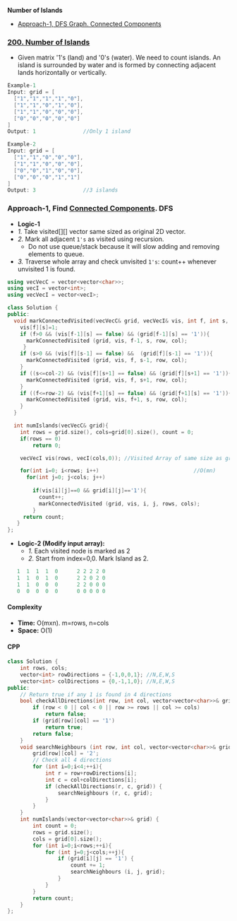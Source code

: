 **Number of Islands**
- [Approach-1, DFS Graph. Connected Components](#a1)

### [200. Number of Islands](https://leetcode.com/problems/number-of-islands/)
- Given matrix '1's (land) and '0's (water). We need to count islands. An island is surrounded by water and is formed by connecting adjacent lands horizontally or vertically.
```cpp
Example-1
Input: grid = [
  ["1","1","1","1","0"],
  ["1","1","0","1","0"],
  ["1","1","0","0","0"],
  ["0","0","0","0","0"]
]
Output: 1               //Only 1 island

Example-2
Input: grid = [       
  ["1","1","0","0","0"],
  ["1","1","0","0","0"],
  ["0","0","1","0","0"],
  ["0","0","0","1","1"]
]
Output: 3               //3 islands
```

<a name=a1></a>
### Approach-1, Find [Connected Components](/DS_Questions/Data_Structures/Graphs#t). DFS
- **Logic-1**
- _1._ Take visited[][] vector same sized as original 2D vector.
- _2._ Mark all adjacent `1's` as visited using recursion.
  - Do not use queue/stack because it will slow adding and removing elements to queue.
- _3._ Traverse whole array and check unvisited `1's`: count++ whenever unvisited 1 is found.
```cpp
using vecVecC = vector<vector<char>>;
using vecI = vector<int>;
using vecVecI = vector<vecI>;

class Solution {
public:
  void markConnectedVisited(vecVecC& grid, vecVecI& vis, int f, int s, int row, int col){
    vis[f][s]=1;
    if (f>0 && (vis[f-1][s] == false) && (grid[f-1][s] == '1')){        //Above Element
      markConnectedVisited (grid, vis, f-1, s, row, col);
     }
    if (s>0 && (vis[f][s-1] == false) &&  (grid[f][s-1] == '1')){       //Left Element
      markConnectedVisited (grid, vis, f, s-1, row, col);
    }
    if ((s<=col-2) && (vis[f][s+1] == false) && (grid[f][s+1] == '1')){ //Right Element
      markConnectedVisited (grid, vis, f, s+1, row, col);
    }
    if ((f<=row-2) && (vis[f+1][s] == false) && (grid[f+1][s] == '1')){ //Below element
      markConnectedVisited (grid, vis, f+1, s, row, col);
    }
  }

  int numIslands(vecVecC& grid){
    int rows = grid.size(), cols=grid[0].size(), count = 0;
    if(rows == 0)
        return 0;

    vecVecI vis(rows, vecI(cols,0)); //Visited Array of same size as grid, init to 0

    for(int i=0; i<rows; i++)                              //O(mn)
      for(int j=0; j<cols; j++)
                        
        if(vis[i][j]==0 && grid[i][j]=='1'){
          count++;
          markConnectedVisited (grid, vis, i, j, rows, cols);
        }
     return count;
   }
};
```


- **Logic-2 (Modify input array):**
  - _1._ Each visited node is marked as 2
  - _2._ Start from index=0,0. Mark Island as 2.
```cpp
   1  1  1  1  0      2 2 2 2 0
   1  1  0  1  0      2 2 0 2 0
   1  1  0  0  0      2 2 0 0 0 
   0  0  0  0  0      0 0 0 0 0
```
#### Complexity
- **Time:** O(mxn). m=rows, n=cols
- **Space:** O(1)
#### CPP
```cpp
class Solution {
    int rows, cols;
    vector<int> rowDirections = {-1,0,0,1}; //N,E,W,S
    vector<int> colDirections = {0,-1,1,0}; //N,E,W,S
public:
    // Return true if any 1 is found in 4 directions
    bool checkAllDirections(int row, int col, vector<vector<char>>& grid){
        if (row < 0 || col < 0 || row >= rows || col >= cols)
            return false;
        if (grid[row][col] == '1')
            return true;
        return false;
    }
    void searchNeighbours (int row, int col, vector<vector<char>>& grid) {
        grid[row][col] = '2';
        // Check all 4 directions
        for (int i=0;i<4;++i){
            int r = row+rowDirections[i];
            int c = col+colDirections[i];
            if (checkAllDirections(r, c, grid)) {
                searchNeighbours (r, c, grid);
            }            
        }
    }
    int numIslands(vector<vector<char>>& grid) {
        int count = 0;
        rows = grid.size();
        cols = grid[0].size();
        for (int i=0;i<rows;++i){
            for (int j=0;j<cols;++j){
                if (grid[i][j] == '1') {
                    count += 1;
                    searchNeighbours (i, j, grid);
                }
            }
        }
        return count;
    }
};
```
